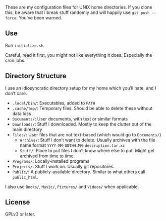 These are my configuration files for UNIX home directories. If you
clone this, be aware that I break stuff randomly and will happily use
`git push --force`. You’ve been warned.

## Use

Run `initialize.sh`.

Careful, read it first, you might not like everything it does.
Especially the cron jobs.

## Directory Structure

I use an idiosyncratic directory setup for my home which you’ll hate,
and I don’t care.

- `.local/bin/`: Executables, added to `PATH`
- `.cache/tmp/`: Temporary files. Should be able to delete these without data loss
- `Documents/`: User documents, with text or similar formats
- `Downloads/`: Stuff I downloaded. Mostly to keep the clutter out of the main directory
- `Files/`: User files that are not text-based (which would go to `Documents/`)
  - `Archive/`: Stuff I don’t want to delete. Usually archives with the file name format `YYYY-MM-DDTHH:MM-description.tar.xz`
  - `Stuff/`: Place to put files I don’t know where else to put. Might get archived from time to time.
- `Programs/`: Locally-installed programs
- `Projects/`: Stuff I work on. Usually git repositores.
- `Public/`: A publicly-available directory. Similar to what others call `public_html`.

I also use `Books/`, `Music/`, `Pictures/` and `Videos/` when applicable.

## License

GPLv3 or later.
